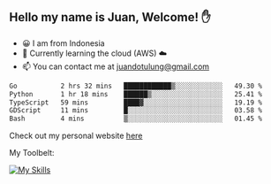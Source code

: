 ## Hello my name is Juan, Welcome! ✋

- 😀 I am from Indonesia
- 📖 Currently learning the cloud (AWS) ☁️
- 📫 You can contact me at juandotulung@gmail.com

<!--START_SECTION:waka-->

```txt
Go           2 hrs 32 mins   ████████████▒░░░░░░░░░░░░   49.30 %
Python       1 hr 18 mins    ██████▒░░░░░░░░░░░░░░░░░░   25.41 %
TypeScript   59 mins         ████▓░░░░░░░░░░░░░░░░░░░░   19.19 %
GDScript     11 mins         █░░░░░░░░░░░░░░░░░░░░░░░░   03.58 %
Bash         4 mins          ▒░░░░░░░░░░░░░░░░░░░░░░░░   01.45 %
```

<!--END_SECTION:waka-->

Check out my personal website [here](https://juanchristian.com)

My Toolbelt:

[![My Skills](https://skillicons.dev/icons?i=go,js,ts,nodejs,express,react,nextjs,vue,tailwind,vite,html,css,python,php,aws,bash,linux,postgres,mysql,redis,kafka,docker,vercel,netlify,vscode,figma)](https://skillicons.dev)

